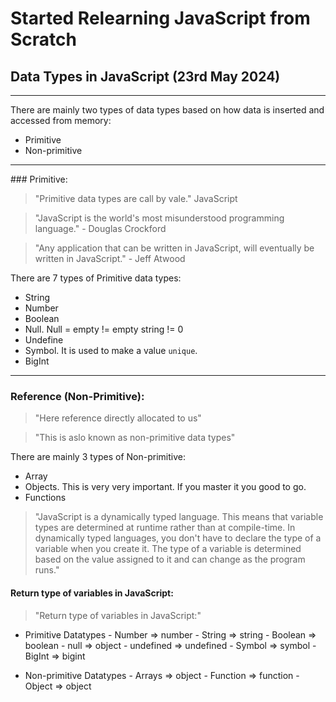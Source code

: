 # Started Relearning JavaScript from Scratch

## Data Types in JavaScript (23rd May 2024)
<hr />
There are mainly two types of data types based on how data is inserted and accessed from memory:

- Primitive
- Non-primitive

<hr />
### Primitive:

> "Primitive data types are call by vale." JavaScript

> "JavaScript is the world's most misunderstood programming language." - Douglas Crockford

> "Any application that can be written in JavaScript, will eventually be written in JavaScript." - Jeff Atwood

There are 7 types of Primitive data types:

- String
- Number
- Boolean
- Null. Null = empty != empty string != 0
- Undefine
- Symbol. It is used to make a value `unique`.
- BigInt

<hr />

### Reference (Non-Primitive):

> "Here reference directly allocated to us"

> "This is aslo known as non-primitive data types"

There are mainly 3 types of Non-primitive: 

- Array
- Objects. This is very very important. If you master it you good to go.
- Functions


> "JavaScript is a dynamically typed language. This means that variable types are determined at runtime rather than at compile-time. In dynamically typed languages, you don't have to declare the type of a variable when you create it. The type of a variable is determined based on the value assigned to it and can change as the program runs."

#### Return type of variables in JavaScript:

> "Return type of variables in JavaScript:"

- Primitive Datatypes
       - Number => number
       - String  => string
       - Boolean  => boolean
       - null  => object
       - undefined  =>  undefined
       - Symbol  =>  symbol
       - BigInt  =>  bigint

- Non-primitive Datatypes
       - Arrays  =>  object
       - Function  =>  function
       - Object  =>  object
